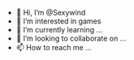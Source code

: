 - 👋 Hi, I’m @Sexywind
- 👀 I’m interested in games
- 🌱 I’m currently learning ...
- 💞️ I’m looking to collaborate on ...
- 📫 How to reach me ...

<!---
Sexywind/Sexywind is a ✨ special ✨ repository because its `README.md` (this file) appears on your GitHub profile.
You can click the Preview link to take a look at your changes.
--->
